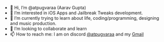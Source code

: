 - 👋 Hi, I’m @atpugvaraa (Aarav Gupta)
- 👀 I’m interested in iOS Apps and Jailbreak Tweaks development.
- 🌱 I’m currently trying to learn about life, coding/programming, designing and music production.
- 💞 I’m looking to collaborate and learn
- 📫 How to reach me: I am on discord [@atpugvaraa](https://discord.com/users/852755623501758515) and my [Gmail](atpugvaraa@gmail,com)

<!---
atpugvaraa/atpugvaraa is a ✨ special ✨ repository because its `README.md` (this file) appears on your GitHub profile.
You can click the Preview link to take a look at your changes.
--->
